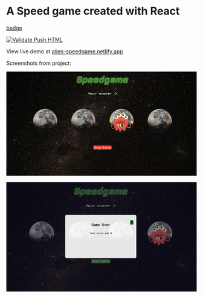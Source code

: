 # A Speed game created with React

[badge]()


[![Validate Push HTML](https://github.com/andorjamg/react_speedgame/actions/workflows/main.yml/badge.svg)](https://github.com/andorjamb/react_speedgame/actions/workflows/main.yml)

View live demo at [alien-speedgame.netlify.app](https://alien-speedgame.netlify.app)


Screenshots from project:

![screenshot](https://github.com/andorjamb/react_speedgame/blob/master/screenshot_1.png)

![screenshot](https://github.com/andorjamb/react_speedgame/blob/master/screenshot_2.png)


